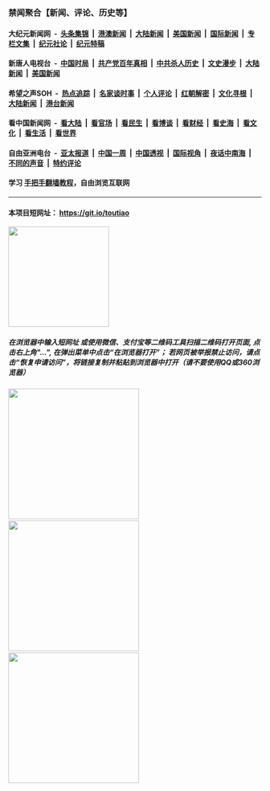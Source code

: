 ### 禁闻聚合【新闻、评论、历史等】

#### 大纪元新闻网 &nbsp;-&nbsp; [头条集锦](indexes/E头条集锦.md?t=02071111) &nbsp;|&nbsp; [港澳新闻](indexes/E港澳新闻.md?t=02071111)  &nbsp;|&nbsp; [大陆新闻](indexes/E大陆新闻.md?t=02071111) &nbsp;|&nbsp; [美国新闻](indexes/E美国新闻.md?t=02071111) &nbsp;|&nbsp; [国际新闻](indexes/E国际新闻.md?t=02071111) &nbsp;|&nbsp; [专栏文集](indexes/E专栏文集.md?t=02071111) &nbsp;|&nbsp; [纪元社论](indexes/E纪元社论.md?t=02071111) &nbsp;|&nbsp; [纪元特稿](indexes/E纪元特稿.md?t=02071111) 

#### 新唐人电视台 &nbsp;-&nbsp; [中国时局](indexes/N中国时局.md?t=02071111) &nbsp;|&nbsp; [共产党百年真相](indexes/N共产党百年真相.md?t=02071111) &nbsp;|&nbsp; [中共杀人历史](indexes/N中共杀人历史.md?t=02071111) &nbsp;|&nbsp; [文史漫步](indexes/N文史漫步.md?t=02071111) &nbsp;|&nbsp; [大陆新闻](indexes/N大陆新闻.md?t=02071111) &nbsp;|&nbsp; [美国新闻](indexes/N美国新闻.md?t=02071111)

#### 希望之声SOH &nbsp;-&nbsp; [热点追踪](indexes/H热点追踪.md?t=02071111) &nbsp;|&nbsp; [名家谈时事](indexes/H名家谈时事.md?t=02071111) &nbsp;|&nbsp; [个人评论](indexes/H个人评论.md?t=02071111)  &nbsp;|&nbsp; [红朝解密](indexes/H红朝解密.md?t=02071111) &nbsp;|&nbsp; [文化寻根](indexes/H文化寻根.md?t=02071111) &nbsp;|&nbsp; [大陆新闻](indexes/H大陆新闻.md?t=02071111) &nbsp;|&nbsp; [港台新闻](indexes/H港台新闻.md?t=02071111)

#### 看中国新闻网 &nbsp;-&nbsp; [看大陆](indexes/S看大陆.md?t=02071111) &nbsp;|&nbsp; [看官场](indexes/S看官场.md?t=02071111) &nbsp;|&nbsp; [看民生](indexes/S看民生.md?t=02071111)  &nbsp;|&nbsp; [看博谈](indexes/S看博谈.md?t=02071111) &nbsp;|&nbsp; [看财经](indexes/S看财经.md?t=02071111) &nbsp;|&nbsp; [看史海](indexes/S看史海.md?t=02071111) &nbsp;|&nbsp; [看文化](indexes/S看文化.md?t=02071111) &nbsp;|&nbsp; [看生活](indexes/S看生活.md?t=02071111) &nbsp;|&nbsp; [看世界](indexes/S看世界.md?t=02071111)

#### 自由亚洲电台 &nbsp;-&nbsp; [亚太报道](indexes/R亚太报道.md?t=02071111) &nbsp;|&nbsp; [中国一周](indexes/R中国一周.md?t=02071111) &nbsp;|&nbsp; [中国透视](indexes/R中国透视.md?t=02071111)  &nbsp;|&nbsp; [国际视角](indexes/R国际视角.md?t=02071111) &nbsp;|&nbsp; [夜话中南海](indexes/R夜话中南海.md?t=02071111) &nbsp;|&nbsp; [不同的声音](indexes/R不同的声音.md?t=02071111) &nbsp;|&nbsp; [特约评论](indexes/R特约评论.md?t=02071111)

#### 学习 [手把手翻墙教程](https://github.com/gfw-breaker/guides/wiki)，自由浏览互联网

----

#### 本项目短网址： https://git.io/toutiao
<img src="https://raw.githubusercontent.com/gfw-breaker/banned-news/master/scripts/img/qr.png" width="200px"/>  

##### 在浏览器中输入短网址 或使用微信、支付宝等二维码工具扫描二维码打开页面, 点击右上角"...", 在弹出菜单中点击“在浏览器打开”； 若网页被举报禁止访问，请点击“恢复申请访问”，将链接复制并粘贴到浏览器中打开（请不要使用QQ或360浏览器）

<img src="https://raw.githubusercontent.com/gfw-breaker/banned-news/master/scripts/img/1.png" width="260px"/> &nbsp; <img src="https://raw.githubusercontent.com/gfw-breaker/banned-news/master/scripts/img/2.png" width="260px"/> &nbsp; <img src="https://raw.githubusercontent.com/gfw-breaker/banned-news/master/scripts/img/3.png" width="260px"/>
